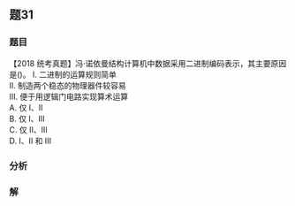 ## 题31
### 题目
【2018 统考真题】冯·诺依曼结构计算机中数据采用二进制编码表示，其主要原因是()。
I. 二进制的运算规则简单  
II. 制造两个稳态的物理器件较容易  
III. 便于用逻辑门电路实现算术运算  
A. 仅 I、II  
B. 仅 I、III  
C. 仅 II、III  
D. I、II 和 III
### 分析

### 解